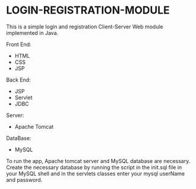 # LOGIN-REGISTRATION-MODULE

This is a simple login and registration Client-Server Web module implemented in Java.

Front End:
* HTML
* CSS
* JSP

Back End:
* JSP
* Servlet
* JDBC

Server:
* Apache Tomcat

DataBase:
* MySQL


To run the app, Apache tomcat server and MySQL database are necessary.
Create the necessary database by running the script in the init.sql file in your MySQL shell and in the servlets classes enter your mysql userName and password.
